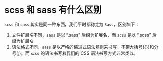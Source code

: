 # scss 和 sass 有什么区别

`scss` 和 `sass` 其实是同一种东西，我们平时都称之为 `Sass`，区别如下：

1. 文件扩展名不同，`sass` 是以 “.sass” 后缀为扩展名，而 `scss` 是以 “.scss” 后缀为扩展名
2. 语法格式不同，`sass` 是以严格的缩进式语法规则来书写，不带大括号({})和分号(;)。而 `scss` 的语法书写和我们的 CSS 语法书写方式非常类似。
